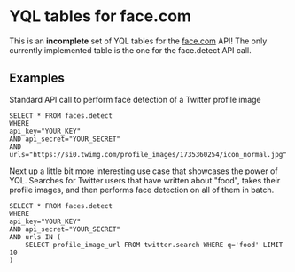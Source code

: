 # YQL tables for face.com

This is an **incomplete** set of YQL tables for the [face.com](http://face.com) API!
The only currently implemented table is the one for the face.detect API call.

## Examples

Standard API call to perform face detection of a Twitter profile image

	SELECT * FROM faces.detect 
	WHERE
	api_key="YOUR_KEY"
	AND api_secret="YOUR_SECRET"
	AND urls="https://si0.twimg.com/profile_images/1735360254/icon_normal.jpg"

Next up a little bit more interesting use case that showcases the power of YQL.
Searches for Twitter users that have written about "food", takes their profile images, and then performs face detection on all of them in batch.

	SELECT * FROM faces.detect 
	WHERE
	api_key="YOUR_KEY"
	AND api_secret="YOUR_SECRET"
	AND urls IN (
		SELECT profile_image_url FROM twitter.search WHERE q='food' LIMIT 10
	)
